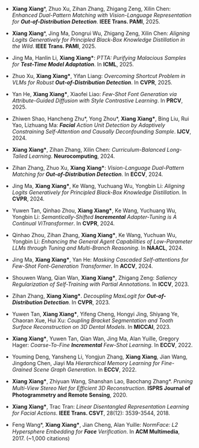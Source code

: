 - <b>Xiang Xiang</b>*, Zhuo Xu, Zihan Zhang, Zhigang Zeng, Xilin Chen: <i>Enhanced Dual-Pattern Matching with Vision-Language Representation for <b>Out-of-Distribution Detection</b></i>. <b>IEEE Trans. PAMI</b>, 2025.

- <b>Xiang Xiang</b>*, Jing Ma, Dongrui Wu, Zhigang Zeng, Xilin Chen: <i>Aligning Logits Generatively for Principled Black-Box Knowledge Distillation in the Wild</b></i>. <b>IEEE Trans. PAMI</b>, 2025.

- Jing Ma, Hanlin Li, <b>Xiang Xiang*</b>: <i>PTTA: Purifying Malacious Samples for <b>Test-Time Model Adaptation</b></i>. In <b>ICML</b>, 2025.

- Zhuo Xu, <strong>Xiang Xiang*</strong>,  Yifan Liang:  <i>Overcoming Shortcut Problem in VLMs for Robust <b>Out-of-Distribution Detection</b></i>. In <strong>CVPR</strong>, 2025.

- Yan He, <strong>Xiang Xiang*</strong>, Xiaofei Liao: <i>Few-Shot Font Generation via Attribute-Guided Diffusion with Style Contrastive Learning</i>. In <strong>PRCV</strong>, 2025.

- Zhiwen Shao, Hancheng Zhu*, Yong Zhou*, <strong>Xiang Xiang*</strong>, Bing Liu, Rui Yao, Lizhuang Ma: <i><b>Facial</b> Action Unit Detection by Adaptively Constraining Self-Attention and Causally Deconfounding Sample</i>. <strong>IJCV</strong>, 2024.  

- <strong>Xiang Xiang*</strong>, Zihan Zhang, Xilin Chen: <i>Curriculum-Balanced Long-Tailed Learning</i>. <strong>Neurocomputing</strong>, 2024.  

-  Zihan  Zhang,  Zhuo  Xu,  <strong>Xiang Xiang*</strong>:  <i>Vision-Language Dual-Pattern Matching for <b>Out-of-Distribution Detection</b></i>. In <strong>ECCV</strong>, 2024.  

- Jing Ma, <strong>Xiang Xiang*</strong>, Ke Wang, Yuchuang Wu, Yongbin Li: <i>Aligning Logits Generatively for Principled Black-Box Knowledge Distillation</i>. In <strong>CVPR</strong>, 2024.  

- Yuwen Tan, Qinhao Zhou, <strong>Xiang Xiang*</strong>,  Ke Wang, Yuchuang Wu, Yongbin Li: <i>Semantically-Shifted <b>Incremental</b> Adapter-Tuning is A Continual ViTransformer</i>. In <strong>CVPR</strong>, 2024.   

-  Qinhao  Zhou,  Zihan  Zhang,  <strong>Xiang Xiang*</strong>,  Ke Wang, Yuchuan Wu, Yongbin Li: <i>Enhancing the General Agent Capabilities of Low-Parameter LLMs through Tuning and Multi-Branch Reasoning</i>. In <strong>NAACL</strong>, 2024.  

- Jing Ma, <strong>Xiang Xiang*</strong>, Yan He: <i>Masking Cascaded Self-attentions for Few-Shot Font-Generation Transformer</i>. In <strong>ACCV</strong>, 2024.

- Shouwen Wang, Qian Wan, <strong>Xiang Xiang*</strong>, Zhigang Zeng: <i>Saliency Regularization of Self-Training with Partial Annotations</i>. In <strong>ICCV</strong>, 2023.  

- Zihan Zhang, <strong>Xiang Xiang*</strong>. <i>Decoupling MaxLogit for <b>Out-of-Distribution Detection</b></i>. In <strong>CVPR</strong>, 2023.  

-  Yuwen  Tan,  <strong>Xiang Xiang*</strong>,  Yifeng  Cheng,  Hongyi  Jing,  Shiyang  Ye,  Chaoran  Xue,  Hui  Xu:  <i>Coupling Bracket Segmentation and Tooth Surface Reconstruction on 3D Dental Models</i>. In <strong>MICCAI</strong>, 2023.  

-  <strong>Xiang Xiang*</strong>,  Yuwen  Tan,  Qian  Wan,  Jing  Ma,  Alan  Yuille,  Gregory  Hager:  <i>Coarse-To-Fine <b>Incremental</b> Few-Shot Learning</i>. In <strong>ECCV</strong>, 2022.  

- Youming Deng, Yansheng Li, Yongjun Zhang, <strong>Xiang Xiang</strong>, Jian Wang, Jingdong Chen, Jiayi Ma  <i>Hierarchical Memory Learning for Fine-Grained Scene Graph Generation</i>. In <strong>ECCV</strong>, 2022.  

- <strong>Xiang Xiang*</strong>, Zhiyuan Wang, Shanshan Lao, Baochang Zhang*. <i>Pruning  Multi-View Stereo Net for Eﬃcient 3D Reconstruction</i>. <strong>ISPRS Journal of Photogrammetry and Remote Sensing</strong>, 2020.  

- <strong>Xiang Xiang*</strong>, Trac Tran: <i>Linear Disentangled Representation Learning for Facial Actions</i>. <strong>IEEE Trans. CSVT</strong>, 28(12): 3539-3544, 2018.  

-  Feng Wang*, <strong>Xiang Xiang*</strong>, Jian Cheng, Alan Yuille: <i>NormFace: L2 Hypersphere Embedding for <b>Face</b> Veriﬁcation</i>. In <strong>ACM Multimedia</strong>, 2017. (~1,000 citations)  





